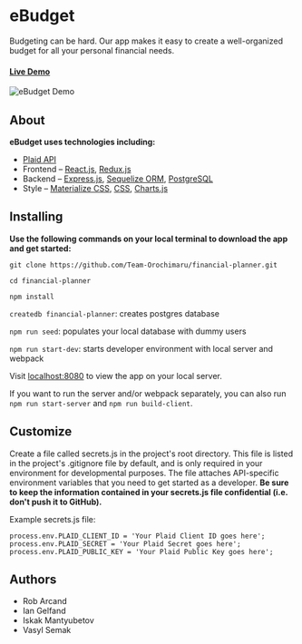 # eBudget

Budgeting can be hard. Our app makes it easy to create a well-organized budget for all your personal financial needs.

#### [Live Demo](http://ebudget-fsa.herokuapp.com/)

![eBudget Demo](https://media.giphy.com/media/L1DlQrW4MPSrq8cGVG/giphy.gif)

## About

**eBudget uses technologies including:**
* [Plaid API](https://plaid.com/docs/)
* Frontend – [React.js](https://reactjs.org/), [Redux.js](https://redux.js.org/)
* Backend – [Express.js](https://expressjs.com/), [Sequelize ORM](https://sequelize.org/), [PostgreSQL](https://www.postgresql.org/)
* Style – [Materialize CSS](https://materializecss.com/), [CSS](https://www.w3.org/Style/CSS/Overview.en.html), [Charts.js](https://www.chartjs.org/docs/latest/)

## Installing

**Use the following commands on your local terminal to download the app and get started:**

`git clone https://github.com/Team-Orochimaru/financial-planner.git`

`cd financial-planner`

`npm install`

`createdb financial-planner`: creates postgres database

`npm run seed`: populates your local database with dummy users

`npm run start-dev`: starts developer environment with local server and webpack

Visit [localhost:8080](http://localhost:8080) to view the app on your local server.

If you want to run the server and/or webpack separately, you can also run `npm run start-server` and `npm run build-client`.

## Customize

Create a file called secrets.js in the project's root directory. This file is listed in the project's .gitignore file by default, and is only required in your environment for developmental purposes. The file attaches API-specific environment variables that you need to get started as a developer. **Be sure to keep the information contained in your secrets.js file confidential (i.e. don't push it to GitHub).**

Example secrets.js file:

```
process.env.PLAID_CLIENT_ID = 'Your Plaid Client ID goes here';
process.env.PLAID_SECRET = 'Your Plaid Secret goes here';
process.env.PLAID_PUBLIC_KEY = 'Your Plaid Public Key goes here';
```

## Authors

* Rob Arcand
* Ian Gelfand
* Iskak Mantyubetov
* Vasyl Semak

